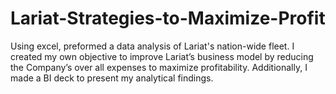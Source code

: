 # Lariat-Strategies-to-Maximize-Profit
Using excel, preformed a data analysis of Lariat's nation-wide fleet. I created my own objective to improve Lariat’s business model by reducing the Company’s over all expenses to maximize profitability. Additionally, I made a BI deck to present my analytical findings.
